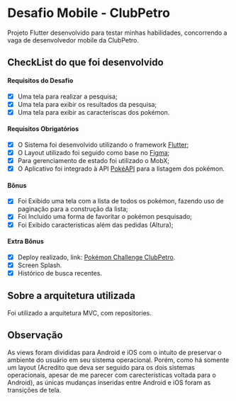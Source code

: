 # Desafio Mobile - ClubPetro

Projeto Flutter desenvolvido para testar minhas habilidades, concorrendo a vaga de desenvolvedor mobile da ClubPetro.

## CheckList do que foi desenvolvido

#### Requisitos do Desafio

- [X] Uma tela para realizar a pesquisa;
- [X] Uma tela para exibir os resultados da pesquisa;
- [X] Uma tela para exibir as caracteriscas dos pokémon.

#### Requisitos Obrigatórios

- [x] O Sistema foi desenvolvido utilizando o framework [Flutter](https://flutter.dev/);
- [x] O Layout utilizado foi seguido como base no [Figma](https://www.figma.com/file/W6jWGGCGz3qhun7TxTrVn4/Teste_pokemon?node-id=13%3A427);
- [x] Para gerenciamento de estado foi utilizado o MobX;
- [x] O Aplicativo foi integrado à API [PokéAPI](https://pokeapi.co/) para a listagem dos pokémon.

#### Bônus

- [x] Foi Exibido uma tela com a lista de todos os pokémon, fazendo uso de paginação para a construção da lista;
- [x] Foi Incluido uma forma de favoritar o pokémon pesquisado;
- [x] Foi Exibido caracteristicas além das pedidas (Altura);

#### Extra Bônus

- [x] Deploy realizado, link: [Pokémon Challenge ClubPetro]().
- [x] Screen Splash.
- [x] Histórico de busca recentes.

## Sobre a arquitetura utilizada

Foi utilizado a arquitetura MVC, com repositories.

## Observação

As views foram divididas para Android e iOS com o intuito de preservar o ambiente do usuário em seu sistema operacional.
Porém, como há somente um layout (Acredito que deva ser seguido para os dois sistemas operacionais, apesar de me parecer com carecterísticas voltada para o Android), as únicas mudanças inseridas entre Android e iOS foram as transições de tela.
